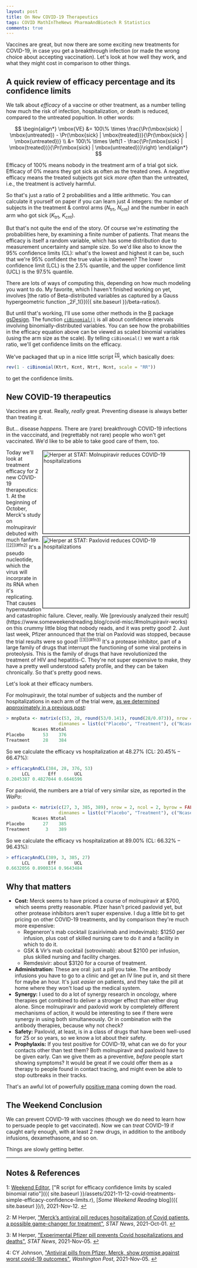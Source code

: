```yaml
---
layout: post
title: On New COVID-19 Therapeutics
tags: COVID MathInTheNews PharmaAndBiotech R Statistics
comments: true
---
```


Vaccines are great, but now there are some exciting new treatments for COVID-19, in case
you get a breakthrough infection (or made the wrong choice about accepting vaccination).
Let's look at how well they work, and what they might cost in comparison to other things.  


## A quick review of efficacy percentage and its confidence limits  

We talk about _efficacy_ of a vaccine or other treatment, as a number telling how much the
risk of infection, hospitalization, or death is reduced, compared to the untreated
popultion.  In other words:  

$$
\begin{align*}
 \mbox{VE} &= 100\% \times \frac{\Pr(\mbox{sick} | \mbox{untreated}) - \Pr(\mbox{sick} | \mbox{treated})}{\Pr(\mbox{sick} | \mbox{untreated})} \\
           &= 100\% \times \left(1 - \frac{\Pr(\mbox{sick} | \mbox{treated})}{\Pr(\mbox{sick} | \mbox{untreated})}\right)
\end{align*}
$$

Efficacy of 100% means nobody in the treatment arm of a trial got sick.  Efficacy of 0%
means they got sick as often as the treated ones.  A _negative_ efficacy means the treated
subjects got sick _more often_ than the untreated, i.e., the treatment is actively
harmful.  

So that's just a ratio of 2 probabilities and a little arithmetic.  You can calculate it
yourself on paper if you can learn just 4 integers: the number of subjects in the
treatment &amp; control arms ($N_{\mbox{trt}}$, $N_{\mbox{cnt}}$) and
the number in each arm who got sick ($K_{\mbox{trt}}$, $K_{\mbox{cnt}}$).  

But that's not quite the end of the story.  Of course we're _estimating_ the probabilities
here, by examining a finite number of patients.  That means the efficacy is itself a
random variable, which has some distribution due to measurement uncertainty and sample
size.  So we'd like also to know the 95% confidence limits (CL): what's the lowest and highest
it can be, such that we're 95% confident the true value is inbetween?  The lower
confidence limit (LCL) is the 2.5% quantile, and the upper confidence limit (UCL) is the
97.5% quantile.  

There are lots of ways of computing this, depending on how much modeling you want to
do. My favorite, which I haven't finished working on yet, involves
[the ratio of Beta-distributed variables as captured by a Gauss hypergeometric function ${}\_2F\_1()$]({{ site.baseurl }}/beta-ratios/).  

But until that's working, I'll use some other methods in the
[R](https://www.r-project.org/) package
[gsDesign](https://cran.r-project.org/web/packages/gsDesign/index.html).
The function
[`ciBinomial()`](https://www.rdocumentation.org/packages/gsDesign/versions/3.2.1/topics/ciBinomial)
is all about confidence intervals involving binomially-distributed variables.  You can see
how the probabilities in the efficacy equation above can be viewed as scaled binomial
variables (using the arm size as the scale).  By telling `ciBinomial()` we want a risk
ratio, we'll get confidence limits on the efficacy.  

We've packaged that up in a nice little script <sup id="fn1a">[[1]](#fn1)</sup>, which
basically does:  

```R
rev(1 - ciBinomial(Ktrt, Kcnt, Ntrt, Ncnt, scale = "RR"))
```

to get the confidence limits.  


## New COVID-19 therapeutics  

Vaccines are great.  Really, _really_ great.  Preventing disease is always better than
treating it.  

But&hellip; disease _happens._  There are (rare) breakthrough COVID-19 infections in the
vacccinatd, and (regrettably not rare) people who won't get vaccinated.  We'd like to be
able to take good care of them, too.  

<img src="{{ site.baseurl }}/images/2021-10-04-covid-misc-stat.jpg" width="400" height="226" alt="Herper at STAT: Molnupiravir reduces COVID-19 hospitalizations" title = "Herper at STAT: Molnupiravir reduces COVID-19 hospitalizations" style="float: right; margin: 3px 3px 3px 3px; border: 1px solid #000000;">
<img src="{{ site.baseurl }}/images/2021-11-12-covid-treatments-stat-paxlovid.jpg" width="400" height="195" alt="Herper at STAT: Paxlovid reduces COVID-19 hospitalizations" title="Herper at STAT: Paxlovid reduces COVID-19 hospitalizations" style="float: right; margin: 3px 3px 3px 3px; border: 1px solid #000000;">
Today we'll look at treatment efficacy for 2 new COVID-19 therapeutics:  
1. At the beginning of October, Merck's study on molnupiravir debuted with much
   fanfare. <sup id="fn2a">[[2]](#fn2)</sup>  It's a pseudo nucleotide, which the virus
   will incorprate in its RNA when it's replicating. That causes hypermutation and
   catastrophic failure.  Clever, really.  We
   [previously analyzed their result](https://www.someweekendreading.blog/covid-misc/#molnupiravir-works)
   on this crummy little blog that nobody reads, and it was pretty good!  
2. Just last week, Pfizer announced that the trial on Paxlovid was stopped, because the
   trial results were so good! <sup id="fn3a">[[3]](#fn3)</sup>  It's a protease
   inhibitor, part of a large family of drugs that interrupt the functioning of some viral
   proteins in proteolysis.  This is the family of drugs that have revolutionized the
   treatment of HIV and hepatitis-C.  They're not super expensive to make, they have a
   pretty well understood safety profile, and they can be taken chronically.  So that's
   pretty good news.  

Let's look at their efficacy numbers.

For molnupiravir, the total number of subjects and the number of hospitalizations in each
arm of the trial were, [as we determined approximately in a previous post](https://www.someweekendreading.blog/covid-misc/#molnupiravir-works):  

```R
> mnpData <- matrix(c(53, 28, round(53/0.141), round(28/0.073)), nrow = 2, ncol = 2, byrow = FALSE,
                    dimnames = list(c("Placebo", "Treatment"), c("Ncases", "Ntotal"))); mnpData
          Ncases Ntotal
Placebo       53    376
Treatment     28    384
```

So we calculate the efficacy vs hospitalization at 48.27% (CL: 20.45% &ndash; 66.47%):  

```R
> efficacyAndCL(384, 28, 376, 53)
      LCL       Eff       UCL
0.2045387 0.4827044 0.6646596
```

For paxlovid, the numbers are a trial of very similar size, as reported in the _WaPo_:  

```R
> paxData <- matrix(c(27, 3, 385, 389), nrow = 2, ncol = 2, byrow = FALSE,
                    dimnames = list(c("Placebo", "Treatment"), c("Ncases", "Ntotal"))); paxData
          Ncases Ntotal
Placebo       27    385
Treatment      3    389

```

So we calculate the efficacy vs hospitalization at 89.00% (CL: 66.32% &ndash; 96.43%):  

```R
> efficacyAndCL(389, 3, 385, 27)
      LCL       Eff       UCL 
0.6632056 0.8900314 0.9643484 

```

   
## Why that matters  

- __Cost:__ Merck seems to have priced a course of molnupiravir at \$700, which seems
  pretty reasonable.  Pfizer hasn't priced paxlovid yet, but other protease inhibitors
  aren't super expensive.  I dug a little bit to get pricing on other COVID-19 treatments,
  and by comparison they're much more expensive:  
  - Regeneron's mab cocktail (casirivimab and imdevimab): \$1250 per infusion, plus cost
    of skilled nursing care to do it and a facility in which to do it.  
  - GSK & Vir’s mab cocktail (sotrovimab): about \$2100 per infusion, plus skilled nursing
    and facility charges.  
  - Remdesivir: about \$3120 for a course of treatment.  
- __Administration:__ These are oral: just a pill you take.  The antibody infusions you
  have to go to a clinic and get an IV line put in, and sit there for maybe an hour.  It's
  just _easier_ on patients, and they take the pill at home where they won't load up the
  medical system.  
- __Synergy:__ I used to do a lot of synergy research in oncology, where therapies get
  combined to deliver a stronger effect than either drug alone.  Since molnupiravir and
  paxlovid work by completely different mechanisms of action, it would be interesting to
  see if there were synergy in using both simultaneously.  Or in combination with the
  antibody therapies, because why not check?  
- __Safety:__ Paxlovid, at least, is in a class of drugs that have been well-used for 25
  or so years, so we know a lot about their safety.  
- __Prophylaxis:__ If you test positive for COVID-19, what can we do for your contacts
  other than test them?  Both molnupiravir and paxlovid have to be given early.  Can we
  give them as a preventive, _before_ people start showing symptoms?  It would be great if
  we could offer them as a therapy to people found in contact tracing, and might even be
  able to stop outbreaks in their tracks.  

That's an awful lot of powerfully [positive mana](https://en.wikipedia.org/wiki/Mana)
coming down the road.  


## The Weekend Conclusion  

We can prevent COVID-19 with vaccines (though we do need to learn how to persuade people
to get vaccinated).  Now we can _treat_ COVID-19 if caught early enough, with at least 2
new drugs, in addition to the antibody infusions, dexamethasone, and so on.  

Things are slowly getting better.  

---

## Notes &amp; References  

<!--
<sup id="fn1a">[[1]](#fn1)</sup>

<a id="fn1">1</a>: ***, ["***"](***), *** [↩](#fn1a)  

<img src="{{ site.baseurl }}/images/***" width="400" height="***" alt="***" title="***" style="float: right; margin: 3px 3px 3px 3px; border: 1px solid #000000;">

<iframe width="400" height="224" src="***" allow="accelerometer; encrypted-media; gyroscope; picture-in-picture" allowfullscreen style="float: right; margin: 3px 3px 3px 3px; border: 1px solid #000000;"></iframe>
-->

<a id="fn1">1</a>: [Weekend Editor](mailto:SomeWeekendReadingEditor@gmail.com), ["R script for efficacy confidence limits by scaled binomial ratio"]({{ site.baseurl }}/assets/2021-11-12-covid-treatments-simple-efficacy-confidence-limits.r), [_Some Weekend Reading_ blog]({{ site.baseurl }}/), 2021-Nov-12. [↩](#fn1a)  

<a id="fn2">2</a>: M Herper, ["Merck’s antiviral pill reduces hospitalization of Covid patients, a possible game-changer for treatment"](https://www.statnews.com/2021/10/01/mercks-antiviral-pill-reduces-hospitalization-of-covid-patients-a-possible-game-changer-for-treatment/), _STAT News_, 2021-Oct-01. [↩](#fn2a)  

<a id="fn3">3</a>: M Herper, ["Experimental Pfizer pill prevents Covid hospitalizations and deaths"](https://www.statnews.com/2021/11/05/experimental-pfizer-pill-prevents-covid-hospitalizations-and-deaths/), _STAT News_, 2021-Nov-05. [↩](#fn3a)  

<a id="fn4">4</a>: CY Johnson, ["Antiviral pills from Pfizer, Merck, show promise against worst covid-19 outcomes"](https://www.washingtonpost.com/health/2021/11/05/pfizer-covid-pill/), _Washington Post_, 2021-Nov-05. [↩](#fn4a)  

